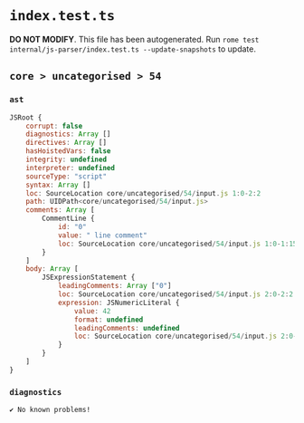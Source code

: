 # `index.test.ts`

**DO NOT MODIFY**. This file has been autogenerated. Run `rome test internal/js-parser/index.test.ts --update-snapshots` to update.

## `core > uncategorised > 54`

### `ast`

```javascript
JSRoot {
	corrupt: false
	diagnostics: Array []
	directives: Array []
	hasHoistedVars: false
	integrity: undefined
	interpreter: undefined
	sourceType: "script"
	syntax: Array []
	loc: SourceLocation core/uncategorised/54/input.js 1:0-2:2
	path: UIDPath<core/uncategorised/54/input.js>
	comments: Array [
		CommentLine {
			id: "0"
			value: " line comment"
			loc: SourceLocation core/uncategorised/54/input.js 1:0-1:15
		}
	]
	body: Array [
		JSExpressionStatement {
			leadingComments: Array ["0"]
			loc: SourceLocation core/uncategorised/54/input.js 2:0-2:2
			expression: JSNumericLiteral {
				value: 42
				format: undefined
				leadingComments: undefined
				loc: SourceLocation core/uncategorised/54/input.js 2:0-2:2
			}
		}
	]
}
```

### `diagnostics`

```
✔ No known problems!

```
